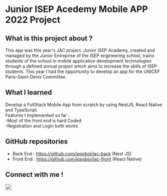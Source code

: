 # Junior ISEP Acedemy Mobile APP 2022 Project

## What is this project about ?

This app was this year's JAC project. Junior ISEP Academy, created and managed by the Junior Entreprise of the ISEP engineering school, trains students of the school in mobile application development technologies through a defined annual project which aims to increase the skills of ISEP students. This year I had the opportunity to develop an app for the UNICEF Paris-Saint-Denis Committee.

## What I learned

Develop a FullStack Mobile App from scratch by using NestJS, React Native and TypeScript.
<br> Features I implemented so far :
<br> -Most of the front end is hard Coded
<br> -Registration and Login both works


## GitHub repositories
- Back End : https://github.com/ippoboi/jac-back (Nest JS)
- Front End : https://github.com/ippoboi/jac-front (React Native)

## Connect with me !
[<img align="left" alt="Dimitar | LinkedIn" width="22px" src="https://cdn.jsdelivr.net/npm/simple-icons@v3/icons/linkedin.svg" />](https://www.linkedin.com/in/dimitar-ing/)
